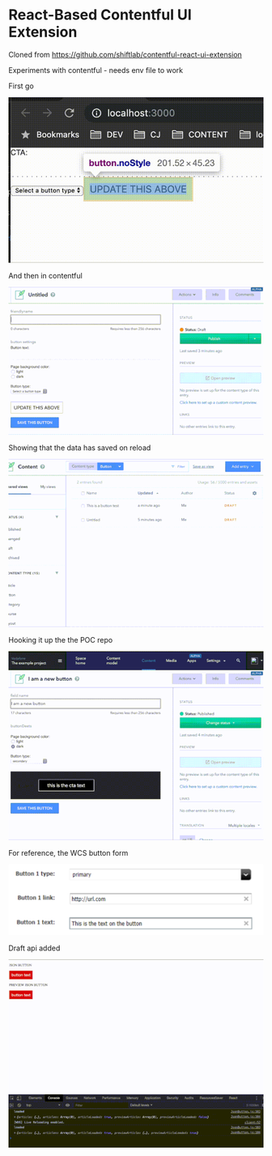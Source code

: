 # React-Based Contentful UI Extension

Cloned from https://github.com/shiftlab/contentful-react-ui-extension

Experiments with contentful - needs env file to work

First go

  ![button](./images/button-ui-extension-1.gif)

  And then in contentful

  ![cf](./images/saving-button-cf.gif)

  Showing that the data has saved on reload

  ![cf](./images/reloading-cf.gif)

  Hooking it up the the POC repo

  ![poc](./images/cf-e2e-poc.gif)

  For reference, the WCS button form

  ![wcs](./images/wcs-button.png)

  Draft api added

  ![draft](./images/draft-button-cf.gif)
  